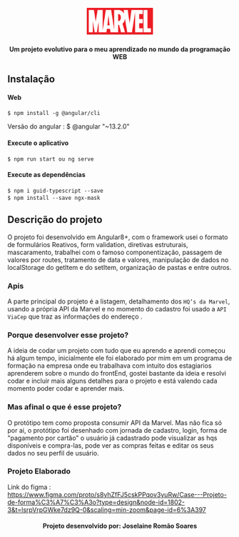 <p align="center">
  <img  src="https://github.com/joselainejrs/marvel/blob/main/web/src/assets/img/logo.png" width="150px" alt="Imagem">
</p>

<h4 align="center">
Um projeto evolutivo para o meu aprendizado no mundo da programação WEB
</h4>

## Instalação

#### Web
```
$ npm install -g @angular/cli
```

Versão do angular : $ @angular "~13.2.0"

####  Execute o aplicativo
```
$ npm run start ou ng serve
```
####  Execute as dependências
```
$ npm i guid-typescript --save
$ npm install --save ngx-mask
```
## Descrição do projeto

O projeto foi desenvolvido em Angular8+, com o framework usei o formato de formulários Reativos, form validation, diretivas estruturais, mascaramento, trabalhei com o famoso componentização, passagem de valores por routes, tratamento de data e valores, manipulação de dados no localStorage do getItem e do setItem, organização de pastas e entre outros.

### Apis

A parte principal do projeto é a listagem, detalhamento dos `HQ’s da Marvel`, usando a própria API da Marvel e no momento do cadastro foi usado a `API ViaCep` que traz as informações do endereço . 

### Porque desenvolver esse projeto?

A ideia de codar um projeto com tudo que eu aprendo e aprendi começou há algum tempo, inicialmente ele foi elaborado por mim em um programa de formação na empresa onde eu trabalhava com intuito dos estagiarios aprenderem sobre o mundo do frontEnd, gostei bastante da ideia e resolvi codar e incluir mais alguns detalhes para o projeto e está valendo cada momento poder codar e aprender mais.

### Mas afinal o que é esse projeto?

O protótipo tem como proposta consumir API da Marvel. Mas não fica só por ai, o protótipo foi desenhado com jornada de cadastro, login, forma de "pagamento por cartão" o usuário já cadastrado pode visualizar as hqs disponíveis e compra-las, pode ver as compras feitas e editar os seus dados no seu perfil de usuário.

### Projeto Elaborado

Link do figma : https://www.figma.com/proto/s8yhZfFJ5cskPPqov3yuRw/Case---Projeto-de-forma%C3%A7%C3%A3o?type=design&node-id=1802-3&t=lsrpVrpGWke7dz9Q-0&scaling=min-zoom&page-id=6%3A397


<h4 align="center">
Projeto desenvolvido por: Joselaine Romão Soares
</h4>





